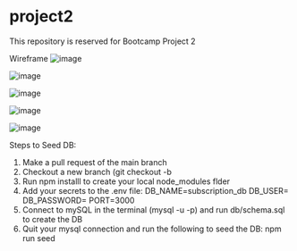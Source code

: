 # project2
This repository is reserved for Bootcamp Project 2

Wireframe
![image](https://user-images.githubusercontent.com/88950849/144348863-b1f1eef9-eea2-49dc-ba55-8a8a7b324a34.png)

![image](https://user-images.githubusercontent.com/88950849/144350272-6535d383-113d-460e-b83d-64c6f6518c8f.png)

![image](https://user-images.githubusercontent.com/88950849/144350918-81f0513c-2168-439f-8a4d-c8c41e1ee87b.png)

![image](https://user-images.githubusercontent.com/88950849/144351197-1e6069be-7f85-49f5-bc2b-665385f03309.png)

![image](https://user-images.githubusercontent.com/88950849/144351318-f07f9333-b375-4ade-83df-31f562b4cfef.png)


Steps to Seed DB: 
1. Make a pull request of the main branch
2. Checkout a new branch (git checkout -b <branchName>
3. Run npm installl to create your local node_modules flder
4. Add your secrets to the .env file:
    DB_NAME=subscription_db
    DB_USER=
    DB_PASSWORD=
    PORT=3000
5. Connect to mySQL in the terminal (mysql -u <username> -p) and run db/schema.sql to create the DB
6. Quit your mysql connection and run the following to seed the DB: npm run seed
